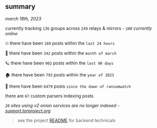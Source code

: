 
## summary
_march 18th, 2023_

currently tracking `136` groups across `249` relays & mirrors - _`100` currently online_

⏲ there have been `169` posts within the `last 24 hours`

🦈 there have been `342` posts within the `month of march`

🪐 there have been `902` posts within the `last 90 days`

🏚 there have been `793` posts within the `year of 2023`

🦕 there have been `6479` posts `since the dawn of ransomwatch`

there are `67` custom parsers indexing posts

_`20` sites using v2 onion services are no longer indexed - [support.torproject.org](https://support.torproject.org/onionservices/v2-deprecation/)_

> see the project [README](https://github.com/joshhighet/ransomwatch#ransomwatch--) for backend technicals

